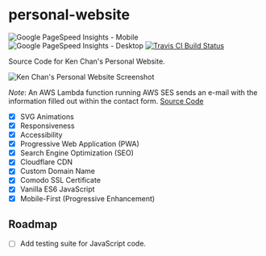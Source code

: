 # personal-website

<p>
  <img src="https://img.shields.io/badge/pagespeed%20%7C%20mobile-90-brightgreen.svg" alt="Google PageSpeed Insights - Mobile" />
  <img src="https://img.shields.io/badge/pagespeed%20%7C%20desktop-96-brightgreen.svg" alt="Google PageSpeed Insights - Desktop" />
  <a href="https://travis-ci.org/kenchandev/personal-website"><img src="https://travis-ci.org/kenchandev/personal-website.svg?branch=master" alt="Travis CI Build Status" /></a>
</p>

Source Code for Ken Chan's Personal Website.

<img src="https://www.dl.dropboxusercontent.com/s/j3m71um8iqu6gxd/Screenshot%202019-03-15%2021.47.37.png" alt="Ken Chan's Personal Website Screenshot" />

_Note_: An AWS Lambda function running AWS SES sends an e-mail with the information filled out within the contact form. <a href="https://github.com/kenchandev/site-ses">Source Code</a>

- [x] SVG Animations
- [x] Responsiveness
- [x] Accessibility
- [x] Progressive Web Application (PWA)
- [x] Search Engine Optimization (SEO)
- [x] Cloudflare CDN
- [x] Custom Domain Name
- [x] Comodo SSL Certificate
- [x] Vanilla ES6 JavaScript
- [x] Mobile-First (Progressive Enhancement)

## Roadmap

- [ ] Add testing suite for JavaScript code.

